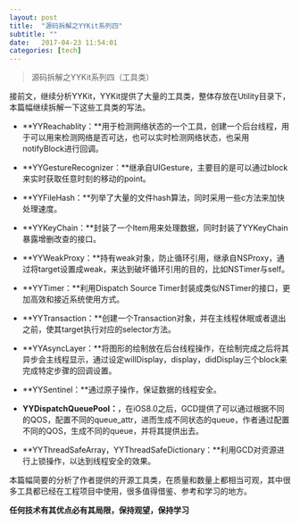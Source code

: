 ```yaml
---
layout: post
title:  "源码拆解之YYKit系列四"
subtitle: ""
date:   2017-04-23 11:54:01
categories: [tech]
---
```


> 源码拆解之YYKit系列四（工具类）

接前文，继续分析YYKit，YYKit提供了大量的工具类，整体存放在Utility目录下，本篇幅继续拆解一下这些工具类的写法。

- **YYReachablity：**用于检测网络状态的一个工具，创建一个后台线程，用于可以用来检测网络是否可达，也可以实时检测网络状态，也采用notifyBlock进行回调。

- **YYGestureRecognizer：**继承自UIGesture，主要目的是可以通过block来实时获取任意时刻的移动的point。

- **YYFileHash：**列举了大量的文件hash算法，同时采用一些c方法来加快处理速度。

- **YYKeyChain：**封装了一个Item用来处理数据，同时封装了YYKeyChain暴露增删改查的接口。

- **YYWeakProxy：**持有weak对象，防止循环引用，继承自NSProxy，通过将target设置成weak，来达到破坏循环引用的目的，比如NSTimer与self。

- **YYTimer：**利用Dispatch Source Timer封装成类似NSTimer的接口，更加高效和接近系统使用方式。

- **YYTransaction：**创建一个Transaction对象，并在主线程休眠或者退出之前，使其target执行对应的selector方法。

- **YYAsyncLayer：**将图形的绘制放在后台线程操作，在绘制完成之后将其异步会主线程显示，通过设定willDisplay，display，didDisplay三个block来完成特定步骤的回调设置。

- **YYSentinel：**通过原子操作，保证数据的线程安全。

- **YYDispatchQueuePool：**，在iOS8.0之后，GCD提供了可以通过根据不同的QOS，配置不同的queue_attr，进而生成不同状态的queue，作者通过配置不同的QOS，生成不同的queue，并将其提供出去。

- **YYThreadSafeArray，YYThreadSafeDictionary：**利用GCD对资源进行上锁操作，以达到线程安全的效果。

本篇幅简要的分析了作者提供的开源工具类，在质量和数量上都相当可观，其中很多工具都已经在工程项目中使用，很多值得借鉴、参考和学习的地方。

**任何技术有其优点必有其局限，保持观望，保持学习**

